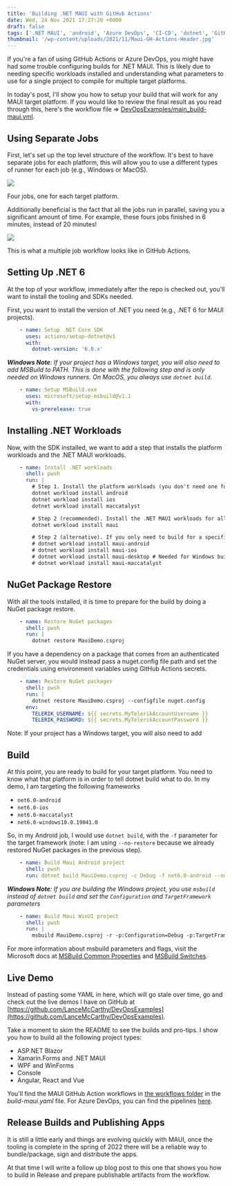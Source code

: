 ```yaml
---
title: 'Building .NET MAUI with GitHub Actions'
date: Wed, 24 Nov 2021 17:27:20 +0000
draft: false
tags: ['.NET MAUI', 'android', 'Azure DevOps', 'CI-CD', 'dotnet', 'GitHub Actions', 'iOS', 'MacCatalyst', 'MAUI', 'tutorial', 'WinUI 3', 'Workflows']
thumbnail: '/wp-content/uploads/2021/11/Maui-GH-Actions-Header.jpg'
---
```


If you're a fan of using GitHub Actions or Azure DevOps, you might have had some trouble configuring builds for .NET MAUI. This is likely due to needing specific workloads installed and understanding what parameters to use for a single project to compile for multiple target platforms.

In today's post, I'll show you how to setup your build that will work for any MAUI target platform. If you would like to review the final result as you read through this, here's the workflow file => [DevOpsExamples/main_build-maui.yml](https://github.com/LanceMcCarthy/DevOpsExamples/blob/main/.github/workflows/main_build-maui.yml).

Using Separate Jobs
-------------------

First, let's set up the top level structure of the workflow. It's best to have separate jobs for each platform, this will allow you to use a different types of runner for each job (e.g., Windows or MacOS).

![](/wp-content/uploads/2021/11/image.png)

Four jobs, one for each target platform.

Additionally beneficial is the fact that all the jobs run in parallel, saving you a significant amount of time. For example, these fours jobs finished in 6 minutes, instead of 20 minutes!

![](/wp-content/uploads/2021/11/image-2.png)

This is what a multiple job workflow looks like in GitHub Actions.

Setting Up .NET 6
-----------------

At the top of your workflow, immediately after the repo is checked out, you'll want to install the tooling and SDKs needed.

First, you want to install the version of .NET you need (e.g., .NET 6 for MAUI projects).

```yaml
    - name: Setup .NET Core SDK
      uses: actions/setup-dotnet@v1
      with:
        dotnet-version: '6.0.x'
```

_**Windows Note**: If your project has a Windows target, you will also need to add MSBuild to PATH. This is done with the following step and is only needed on Windows runners. On MacOS, you always use `dotnet build`._

```yaml
    - name: Setup MSBuild.exe
      uses: microsoft/setup-msbuild@v1.1
      with:
        vs-prerelease: true
```

Installing .NET Workloads
-------------------------

Now, with the SDK installed, we want to add a step that installs the platform workloads and the .NET MAUI workloads.

```yaml
    - name: Install .NET workloads
      shell: pwsh
      run: |
        # Step 1. Install the platform workloads (you don't need one for Windows)
        dotnet workload install android
        dotnet workload install ios
        dotnet workload install maccatalyst

        # Step 2 (recommended). Install the .NET MAUI workloads for all the target platforms
        dotnet workload install maui

        # Step 2 (alternative). If you only need to build for a specific platform, you can use individual installers instead.
        # dotnet workload install maui-android
        # dotnet workload install maui-ios
        # dotnet workload install maui-desktop # Needed for Windows build
        # dotnet workload install maui-maccatalyst
```

NuGet Package Restore
---------------------

With all the tools installed, it is time to prepare for the build by doing a NuGet package restore.

```yaml
    - name: Restore NuGet packages
      shell: pwsh
      run: |
        dotnet restore MauiDemo.csproj
```

If you have a dependency on a package that comes from an authenticated NuGet server, you would instead pass a nuget.config file path and set the credentials using environment variables using GitHub Actions secrets.

```yaml
    - name: Restore NuGet packages
      shell: pwsh
      run: |
        dotnet restore MauiDemo.csproj --configfile nuget.config
      env:
        TELERIK_USERNAME: ${{ secrets.MyTelerikAccountUsername }}
        TELERIK_PASSWORD: ${{ secrets.MyTelerikAccountPassword }} 
```

Note: If your project has a Windows target, you will also need to add

Build
-----

At this point, you are ready to build for your target platform. You need to know what that platform is in order to tell dotnet build what to do. In my demo, I am targeting the following frameworks

*   `net6.0-android`
*   `net6.0-ios`
*   `net6.0-maccatalyst`
*   `net6.0-windows10.0.19041.0`

So, in my Android job, I would use `dotnet build`, with the `-f` parameter for the target framework (note: I am using `--no-restore` because we already restored NuGet packages in the previous step).

```yaml
    - name: Build Maui Android project
      shell: pwsh
      run: dotnet build MauiDemo.csproj -c Debug -f net6.0-android --no-restore
```

_**Windows Note**: If you are building the Windows project, you use `msbuild` instead of `dotnet build` and set the `Configuration` and `TargetFramework` parameters_

```yaml
    - name: Build Maui WinUI project
      shell: pwsh
      run: |
        msbuild MauiDemo.csproj -r -p:Configuration=Debug -p:TargetFramework=net6.0-windows10.0.19041
```

For more information about msbuild parameters and flags, visit the Microsoft docs at [MSBuild Common Properties](https://docs.microsoft.com/en-us/visualstudio/msbuild/common-msbuild-project-properties?view=vs-2022) and [MSBuild Switches](https://docs.microsoft.com/en-us/visualstudio/msbuild/msbuild-command-line-reference?view=vs-2022).

Live Demo
---------

Instead of pasting some YAML in here, which will go stale over time, go and check out the live demos I have on GitHub at [https://github.com/LanceMcCarthy/DevOpsExamples](https://github.com/LanceMcCarthy/DevOpsExamples).

Take a moment to skim the README to see the builds and pro-tips. I show you how to build all the following project types:

*   ASP.NET Blazor
*   Xamarin.Forms and .NET MAUI
*   WPF and WinForms
*   Console
*   Angular, React and Vue

You'll find the MAUI GitHub Action workflows in [the workflows folder](https://github.com/LanceMcCarthy/DevOpsExamples/tree/main/.github/workflows) in the _build-maui.yaml_ file. For Azure DevOps, you can find the pipelines [here](https://dev.azure.com/lance/DevOps%20Examples/_build).

Release Builds and Publishing Apps
----------------------------------

It is still a little early and things are evolving quickly with MAUI, once the tooling is complete in the spring of 2022 there will be a reliable way to bundle/package, sign and distribute the apps.

At that time I will write a follow up blog post to this one that shows you how to build in Release and prepare publishable artifacts from the workflow.